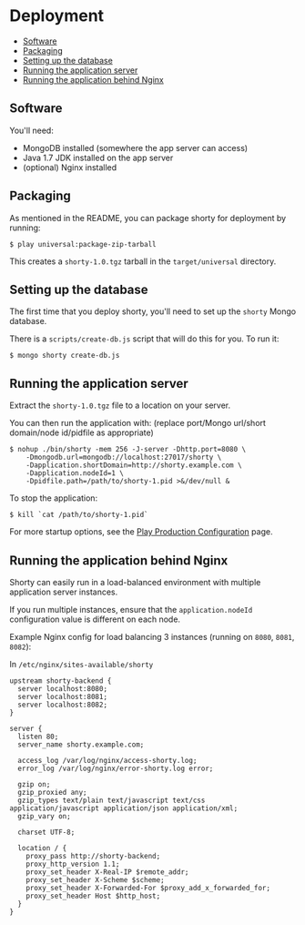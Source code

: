 # Deployment

 - [Software](#software)
 - [Packaging](#packaging)
 - [Setting up the database](#setting-up-the-database)
 - [Running the application server](#running-the-application-server)
 - [Running the application behind Nginx](#running-the-application-behind-nginx)

## Software

You'll need:

 - MongoDB installed (somewhere the app server can access)
 - Java 1.7 JDK installed on the app server
 - (optional) Nginx installed

## Packaging

As mentioned in the README, you can package shorty for deployment by running:

    $ play universal:package-zip-tarball

This creates a `shorty-1.0.tgz` tarball in the `target/universal` directory.

## Setting up the database

The first time that you deploy shorty, you'll need to set up the `shorty` Mongo database.

There is a `scripts/create-db.js` script that will do this for you. To run it:

    $ mongo shorty create-db.js

## Running the application server

Extract the `shorty-1.0.tgz` file to a location on your server.

You can then run the application with: (replace port/Mongo url/short domain/node id/pidfile as appropriate)

    $ nohup ./bin/shorty -mem 256 -J-server -Dhttp.port=8080 \
        -Dmongodb.url=mongodb://localhost:27017/shorty \
        -Dapplication.shortDomain=http://shorty.example.com \
        -Dapplication.nodeId=1 \
        -Dpidfile.path=/path/to/shorty-1.pid >&/dev/null &


To stop the application:

    $ kill `cat /path/to/shorty-1.pid`

For more startup options, see the [Play Production Configuration](http://www.playframework.com/documentation/2.2.x/ProductionConfiguration) page.

## Running the application behind Nginx

Shorty can easily run in a load-balanced environment with multiple application server instances.

If you run multiple instances, ensure that the `application.nodeId` configuration value is different on each node.

Example Nginx config for load balancing 3 instances (running on `8080`, `8081`, `8082`):

In `/etc/nginx/sites-available/shorty`

    upstream shorty-backend {
      server localhost:8080;
      server localhost:8081;
      server localhost:8082;
    }

    server {
      listen 80;
      server_name shorty.example.com;

      access_log /var/log/nginx/access-shorty.log;
      error_log /var/log/nginx/error-shorty.log error;

      gzip on;
      gzip_proxied any;
      gzip_types text/plain text/javascript text/css application/javascript application/json application/xml;
      gzip_vary on;

      charset UTF-8;

      location / {
        proxy_pass http://shorty-backend;
        proxy_http_version 1.1;
        proxy_set_header X-Real-IP $remote_addr;
        proxy_set_header X-Scheme $scheme;
        proxy_set_header X-Forwarded-For $proxy_add_x_forwarded_for;
        proxy_set_header Host $http_host;
      }
    }
